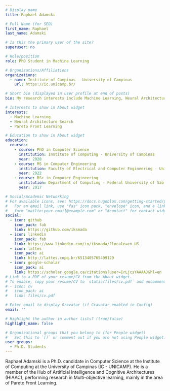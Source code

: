 ```yaml
---
# Display name
title: Raphael Adamski

# Full Name (for SEO)
first_name: Raphael
last_name: Adamski

# Is this the primary user of the site?
superuser: no

# Role/position
role: PhD Student in Machine Learning

# Organizations/Affiliations
organizations:
  - name: Institute of Campinas - University of Campinas
    url: https://ic.unicamp.br/

# Short bio (displayed in user profile at end of posts)
bio: My research interests include Machine Learning, Neural Architecture Search and Pareto Front Learning.

# Interests to show in About widget
interests:
  - Machine Learning
  - Neural Architecture Search
  - Pareto Front Learning

# Education to show in About widget
education:
  courses:
    - course: PhD in Computer Science
      institution: Institute of Computing - University of Campinas
      year: 2028
    - course: MS in Computer Engineering
      institution: Faculty of Electrical and Computer Engineering - University of Campinas
      year: 2022
    - course: BSc in Computer Engineering
      institution: Department of Computing - Federal University of São Carlos
      year: 2017

# Social/Academic Networking
# For available icons, see: https://docs.hugoblox.com/getting-started/page-builder/#icons
#   For an email link, use "fas" icon pack, "envelope" icon, and a link in the
#   form "mailto:your-email@example.com" or "#contact" for contact widget.
social:
  - icon: github
    icon_pack: fab
    link: https://github.com/iksmada
  - icon: linkedin
    icon_pack: fab
    link: https://www.linkedin.com/in/iksmada/?locale=en_US
  - icon: lattes
    icon_pack: ai
    link: http://lattes.cnpq.br/6513405765499129
  - icon: google-scholar
    icon_pack: ai
    link: https://scholar.google.ca/citations?user=IrLjcsYAAAAJ&hl=en
# Link to a PDF of your resume/CV from the About widget.
# To enable, copy your resume/CV to `static/files/cv.pdf` and uncomment the lines below.
# - icon: cv
#   icon_pack: ai
#   link: files/cv.pdf

# Enter email to display Gravatar (if Gravatar enabled in Config)
email: ''

# Highlight the author in author lists? (true/false)
highlight_name: false

# Organizational groups that you belong to (for People widget)
#   Set this to `[]` or comment out if you are not using People widget.
user_groups:
  - Ph.D. Students
---
```


Raphael Adamski is a Ph.D. candidate in Computer Science at the Institute of Computing at the University of Campinas (IC - UNICAMP). He is a member of the Hub of Artificial Intelligence and Cognitive Architectures (HIAAC), performing research in Multi-objective learning, mainly in the area of Pareto Front Learning.
